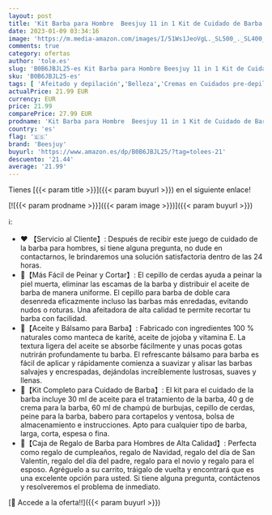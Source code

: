 ```yaml
---
layout: post
title: 'Kit Barba para Hombre  Beesjuy 11 in 1 Kit de Cuidado de Barba para Hombres  Con Aceite para Barba  Bálsamo  Champú  Peine para Peinar  Cepillo  Tijeras  Regalo Original de Navidad para Hombres'
date: 2023-01-09 03:34:16
image: 'https://m.media-amazon.com/images/I/51Ws1JeoVgL._SL500_._SL400_.jpg'
comments: true
category: ofertas
author: 'tole.es'
slug: 'B0B6JBJL25-es Kit Barba para Hombre Beesjuy 11 in 1 Kit de Cuidado de...'
sku: 'B0B6JBJL25-es'
tags: [ 'Afeitado y depilación','Belleza','Cremas en Cuidados pre-depilación y afeitado','Cuidados pre-depilación y afeitado','beesjuy','navidad','🇪🇸', ]
actualPrice: 21.99 EUR
currency: EUR
price: 21.99
comparePrice: 27.99 EUR
prodname: 'Kit Barba para Hombre  Beesjuy 11 in 1 Kit de Cuidado de Barba para Hombres  Con Aceite para Barba  Bálsamo  Champú  Peine para Peinar  Cepillo  Tijeras  Regalo Original de Navidad para Hombres'
country: 'es'
flag: '🇪🇸'
brand: 'Beesjuy'
buyurl: 'https://www.amazon.es/dp/B0B6JBJL25/?tag=tolees-21'
descuento: '21.44'
average: '21.99'
---
```


Tienes [{{< param title >}}]({{< param buyurl >}}) en el siguiente enlace!

[![{{< param prodname >}}]({{< param image >}})]({{< param buyurl >}})

ℹ️:

- ❤️ 【Servicio al Cliente】: Después de recibir este juego de cuidado de la barba para hombres, si tiene alguna pregunta, no dude en contactarnos, le brindaremos una solución satisfactoria dentro de las 24 horas.
- 💇【Más Fácil de Peinar y Cortar】: El cepillo de cerdas ayuda a peinar la piel muerta, eliminar las escamas de la barba y distribuir el aceite de barba de manera uniforme. El cepillo para barba de doble cara desenreda eficazmente incluso las barbas más enredadas, evitando nudos o roturas. Una afeitadora de alta calidad te permite recortar tu barba con facilidad.
- 🌵【Aceite y Bálsamo para Barba】: Fabricado con ingredientes 100 % naturales como manteca de karité, aceite de jojoba y vitamina E. La textura ligera del aceite se absorbe fácilmente y unas pocas gotas nutrirán profundamente tu barba. El refrescante bálsamo para barba es fácil de aplicar y rápidamente comienza a suavizar y alisar las barbas salvajes y encrespadas, dejándolas increíblemente lustrosas, suaves y llenas.
- 💼【Kit Completo para Cuidado de Barba】: El kit para el cuidado de la barba incluye 30 ml de aceite para el tratamiento de la barba, 40 g de crema para la barba, 60 ml de champú de burbujas, cepillo de cerdas, peine para la barba, babero para cortapelos y ventosa, bolsa de almacenamiento e instrucciones. Apto para cualquier tipo de barba, larga, corta, espesa o fina.
- 🎁【Caja de Regalo de Barba para Hombres de Alta Calidad】: Perfecta como regalo de cumpleaños, regalo de Navidad, regalo del día de San Valentín, regalo del día del padre, regalo para el novio y regalo para el esposo. Agréguelo a su carrito, tráigalo de vuelta y encontrará que es una excelente opción para usted. Si tiene alguna pregunta, contáctenos y resolveremos el problema de inmediato.

[🛒 Accede a la oferta!!]({{< param buyurl >}})
